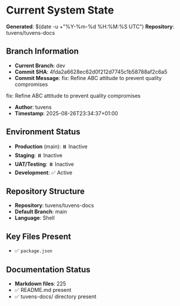 # Current System State
**Generated**: $(date -u +"%Y-%m-%d %H:%M:%S UTC")
**Repository**: tuvens/tuvens-docs

## Branch Information
- **Current Branch**: dev
- **Commit SHA**: 4fda2a6628ec62d0f212d7745c1b58788af2c6a5
- **Commit Message**: fix: Refine ABC attitude to prevent quality compromises

fix: Refine ABC attitude to prevent quality compromises
- **Author**: tuvens
- **Timestamp**: 2025-08-26T23:34:37+01:00

## Environment Status
- **Production** (main): ⏸️ Inactive
- **Staging**: ⏸️ Inactive
- **UAT/Testing**: ⏸️ Inactive
- **Development**: ✅ Active

## Repository Structure
- **Repository**: tuvens/tuvens-docs
- **Default Branch**: main
- **Language**: Shell

## Key Files Present
- ✅ `package.json`

## Documentation Status
- **Markdown files**: 225
- ✅ README.md present
- ✅ tuvens-docs/ directory present
